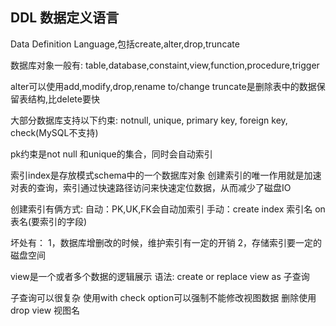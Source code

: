 ## DDL 数据定义语言
Data Definition Language,包括create,alter,drop,truncate

数据库对象一般有:
table,database,constaint,view,function,procedure,trigger

alter可以使用add,modify,drop,rename to/change
truncate是删除表中的数据保留表结构,比delete要快

大部分数据库支持以下约束:
notnull,
unique,
primary key,
foreign key,
check(MySQL不支持)

pk约束是not null 和unique的集合，同时会自动索引

索引index是存放模式schema中的一个数据库对象
创建索引的唯一作用就是加速对表的查询，索引通过快速路径访问来快速定位数据，从而减少了磁盘IO

创建索引有俩方式:
自动：PK,UK,FK会自动加索引
手动：create index 索引名 on 表名(要索引的字段)

坏处有：
1，数据库增删改的时候，维护索引有一定的开销
2，存储索引要一定的磁盘空间


view是一个或者多个数据的逻辑展示
语法: create or replace view as 子查询

子查询可以很复杂
使用with check option可以强制不能修改视图数据
删除使用drop view 视图名








